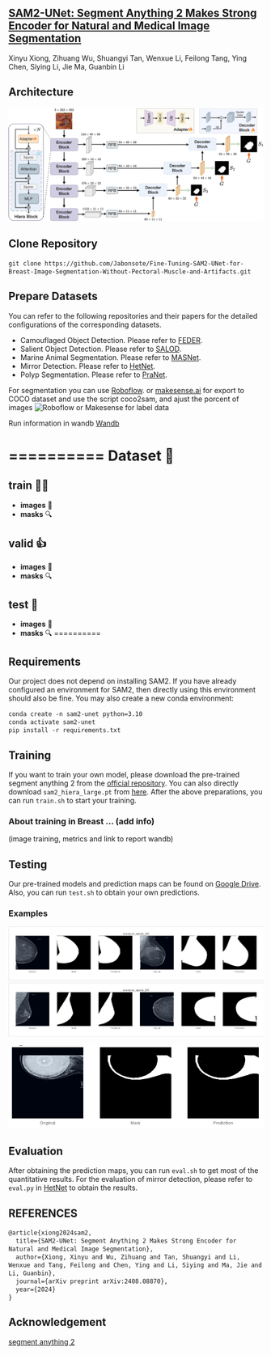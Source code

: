 ## [SAM2-UNet: Segment Anything 2 Makes Strong Encoder for Natural and Medical Image Segmentation](https://arxiv.org/abs/2408.08870)
Xinyu Xiong, Zihuang Wu, Shuangyi Tan, Wenxue Li, Feilong Tang, Ying Chen, Siying Li, Jie Ma, Guanbin Li

  ## Architecture
![framework](./sam2unet.jpg)

## Clone Repository
```shell
git clone https://github.com/Jabonsote/Fine-Tuning-SAM2-UNet-for-Breast-Image-Segmentation-Without-Pectoral-Muscle-and-Artifacts.git
```

## Prepare Datasets
You can refer to the following repositories and their papers for the detailed configurations of the corresponding datasets.
- Camouflaged Object Detection. Please refer to [FEDER](https://github.com/ChunmingHe/FEDER).
- Salient Object Detection. Please refer to [SALOD](https://github.com/moothes/SALOD).
- Marine Animal Segmentation. Please refer to [MASNet](https://github.com/zhenqifu/MASNet).
- Mirror Detection. Please refer to [HetNet](https://github.com/Catherine-R-He/HetNet).
- Polyp Segmentation. Please refer to [PraNet](https://github.com/DengPingFan/PraNet).

For segmentation you can use [Roboflow](https://universe.roboflow.com/). or [makesense.ai](https://www.makesense.ai/) for export to COCO dataset and use the script coco2sam, and ajust the porcent of images
![Roboflow or Makesense for label data](/img/ro.gif)


Run information in wandb [Wandb](https://wandb.ai/javier-ramirez-gonzalez/SAM2-UNet-training)

==========
**Dataset** 📁
==========

**train** 🏋️‍♂️
--------

* **images** 📸
* **masks** 🔍

**valid** 👍
--------

* **images** 📸
* **masks** 🔍

**test** 🤔
--------

* **images** 📸
* **masks** 🔍
==========

## Requirements
Our project does not depend on installing SAM2. If you have already configured an environment for SAM2, then directly using this environment should also be fine. You may also create a new conda environment:

```shell
conda create -n sam2-unet python=3.10
conda activate sam2-unet
pip install -r requirements.txt
```

## Training
If you want to train your own model, please download the pre-trained segment anything 2 from the [official repository](https://github.com/facebookresearch/segment-anything-2). You can also directly download `sam2_hiera_large.pt` from [here](https://dl.fbaipublicfiles.com/segment_anything_2/072824/sam2_hiera_large.pt). After the above preparations, you can run `train.sh` to start your training.


### About training in Breast ... (add info)

(image training, metrics and link to report wandb)


## Testing
Our pre-trained models and prediction maps can be found on [Google Drive](https://drive.google.com/drive/folders/1w2fK8kLhtEmMWZ6G6w9_J17xwgfm3lev?usp=drive_link). Also, you can run `test.sh` to obtain your own predictions.

### Examples

![Inferences during training](/img/inferences.png)

![Inferences during training](/img/inference1.png)


## Evaluation
After obtaining the prediction maps, you can run `eval.sh` to get most of the quantitative results. For the evaluation of mirror detection, please refer to `eval.py` in [HetNet](https://github.com/Catherine-R-He/HetNet) to obtain the results.

## REFERENCES

```
@article{xiong2024sam2,
  title={SAM2-UNet: Segment Anything 2 Makes Strong Encoder for Natural and Medical Image Segmentation},
  author={Xiong, Xinyu and Wu, Zihuang and Tan, Shuangyi and Li, Wenxue and Tang, Feilong and Chen, Ying and Li, Siying and Ma, Jie and Li, Guanbin},
  journal={arXiv preprint arXiv:2408.08870},
  year={2024}
}
```

## Acknowledgement
[segment anything 2](https://github.com/facebookresearch/segment-anything-2)
